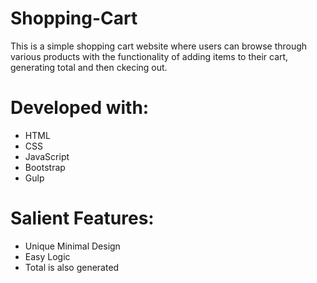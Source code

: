 # Shopping-Cart

This is a simple shopping cart website where users can browse through various products with the functionality of adding items to their cart, generating total and then ckecing out.

# Developed with:

* HTML
* CSS
* JavaScript
* Bootstrap
* Gulp

# Salient Features:

* Unique Minimal Design
* Easy Logic
* Total is also generated



